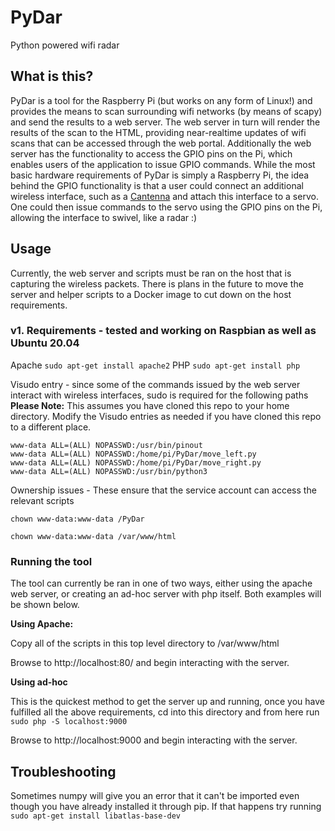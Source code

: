 # PyDar
Python powered wifi radar

## What is this?
PyDar is a tool for the Raspberry Pi (but works on any form of Linux!) and provides the means to scan surrounding wifi networks (by means of scapy) and send the results to a web server. The web server in turn will render the results of the scan to the HTML, providing near-realtime updates of wifi scans that can be accessed through the web portal. Additionally the web server has the functionality to access the GPIO pins on the Pi, which enables users of the application to issue GPIO commands. While the most basic hardware requirements of PyDar is simply a Raspberry Pi, the idea behind the GPIO functionality is that a user could connect an additional wireless interface, such as a [Cantenna](https://jacobsalmela.com/2013/09/07/wi-fi-cantenna-2-4ghz-how-to-make-a-long-range-wi-fi-antenna/) and attach this interface to a servo. One could then issue commands to the servo using the GPIO pins on the Pi, allowing the interface to swivel, like a radar :)

## Usage
Currently, the web server and scripts must be ran on the host that is capturing the wireless packets. There is plans in the future to move the server and helper scripts to a Docker image to cut down on the host requirements.

### v1. Requirements - tested and working on Raspbian as well as Ubuntu 20.04
Apache `sudo apt-get install apache2`
PHP `sudo apt-get install php` 

Visudo entry - since some of the commands issued by the web server interact with wireless interfaces, sudo is required for the following paths
<b>Please Note:</b> This assumes you have cloned this repo to your home directory. Modify the Visudo entries as needed if you have cloned this repo to a different place.
```
www-data ALL=(ALL) NOPASSWD:/usr/bin/pinout
www-data ALL=(ALL) NOPASSWD:/home/pi/PyDar/move_left.py
www-data ALL=(ALL) NOPASSWD:/home/pi/PyDar/move_right.py
www-data ALL=(ALL) NOPASSWD:/usr/bin/python3
```

Ownership issues - These ensure that the service account can access the relevant scripts

`chown www-data:www-data /PyDar`

`chown www-data:www-data /var/www/html`


### Running the tool
The tool can currently be ran in one of two ways, either using the apache web server, or creating an ad-hoc server with php itself. Both examples will be shown below.

<b>Using Apache:</b>

Copy all of the scripts in this top level directory to /var/www/html

Browse to http://localhost:80/ and begin interacting with the server.

<b>Using ad-hoc</b>

This is the quickest method to get the server up and running, once you have fulfilled all the above requirements, cd into this directory and from here run `sudo php -S localhost:9000` 

Browse to http://localhost:9000 and begin interacting with the server.


## Troubleshooting

Sometimes numpy will give you an error that it can't be imported even though you have already installed it through pip. If that happens try running `sudo apt-get install libatlas-base-dev`

